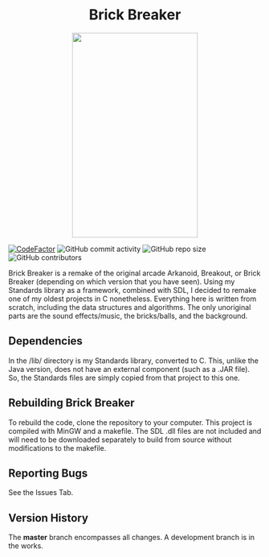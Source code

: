 <h1 align="center">Brick Breaker</h1>

<p align="center">
  <img width="250" height="407" src="sdl_brickbreaker.gif">
</p>

[![CodeFactor](https://www.codefactor.io/repository/github/joshuacrotts/sdl-brick-breaker/badge)](https://www.codefactor.io/repository/github/joshuacrotts/Lock-out-protocol) ![GitHub commit activity](https://img.shields.io/github/commit-activity/m/JoshuaCrotts/SDL-Brick-Breaker) ![GitHub repo size](https://img.shields.io/github/repo-size/JoshuaCrotts/SDL-Brick-Breaker) ![GitHub contributors](https://img.shields.io/github/contributors/JoshuaCrotts/SDL-Brick-Breaker)

Brick Breaker is a remake of the original arcade Arkanoid, Breakout, or Brick Breaker (depending on which version that you have seen). Using my Standards library as a framework, combined with SDL, I decided to remake one of my oldest projects in C nonetheless. Everything here is written from scratch, including the data structures and algorithms. The only unoriginal parts are the sound effects/music, the bricks/balls, and the background.

## Dependencies

In the /lib/ directory is my Standards library, converted to C. This, unlike the Java version, does not have an external component (such as a .JAR file). So, the Standards files are simply copied from that project to this one.

## Rebuilding Brick Breaker

To rebuild the code, clone the repository to your computer. This project is compiled with MinGW and a makefile. The SDL .dll files are not included and will need to be downloaded separately to build from source without modifications to the makefile.

## Reporting Bugs

See the Issues Tab.

## Version History
The **master** branch encompasses all changes. A development branch is in the works.
